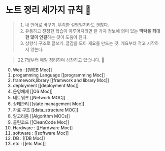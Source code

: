 


# 노트 정리 세가지 규칙 🌱

> 1. 내 언어로 바꾸기. 부족한 설명일지라도 괜찮다. 
> 2. 유용하고 진정한 학습이 이루어지려면 한 가지 정보에 의미 있는 **맥락을 최대한 많이 연결**하는 것이 도움이 된다.
> 3. 상향식 구조로 글쓰기. 글감을 모아 개요를 만드는 것. 개요부터 적고 시작하지 않는다.


> 22.7월부터 매일 정리하며 성장하고 있습니다. 🌱

 0. Web : [[WEB Moc]]
 1. progamming Language [[programming Moc]]    
 2. framework,library  [[framwork and library Moc]]        
 3. deployment      [[deployment Moc]]       
 4. 운영체제 [[OS Moc]]         
 5. 네트워크 [[Network MOC]]       
 6. 상태관리 [[state management Moc]]                       
 7. 자료 구조 [[data_structure MOC]]    
 8. 알고리즘  [[Algorithm MOCs]]
 9. 클린코드 [[CleanCode Moc]]      
 10. Hardware : [[Hardware Moc]]
 11. software : [[software Moc]]
 12. DB : [[DB Moc]]
 13. etc : [[etc Moc]]









